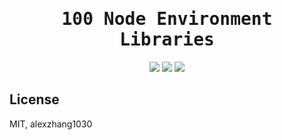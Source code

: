 <h1 align="center"><samp>100 Node Environment Libraries</samp></h1>

<p align="center">
 <!-- progress start -->
<img src="https://img.shields.io/badge/progress-%201-purple.svg" />
<!-- progress end -->
 <a href="./List.md"> <img src="https://img.shields.io/badge/Node-Libraries-green.svg"  /></a>
 <a href="./common/index.md"> <img src="https://img.shields.io/badge/-通用内容-blue.svg"  /></a>
</p>

## License 

MIT, alexzhang1030